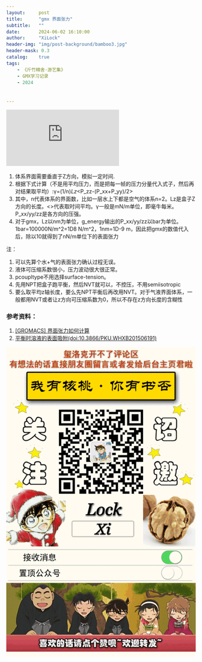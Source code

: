 ```yaml
---
layout:     post
title:      "gmx 界面张力"
subtitle:   ""
date:       2024-06-02 16:10:00
author:     "XiLock"
header-img: "img/post-background/bamboo3.jpg"
header-mask: 0.3
catalog:    true
tags:
    - 《斤竹精舍·游艺集》
    - GMX学习记录
    - 2024


---
```


![](http://bbs.keinsci.com/forum.php?mod=attachment&aid=NTk5MjJ8ZGVlNTM1YWR8MTcxNzMxNjUwMXwwfDM0MzM%3D&noupdate=yes)

1. 体系界面需要垂直于Z方向，模拟一定时间.
1. 根据下式计算（不是用平均压力，而是把每一帧的压力分量代入式子，然后再对结果取平均）:γ=(1/n)*Lz*<P_zz-(P_xx+P_yy)/2>
1. 其中，n代表体系的界面数，比如一层水上下都是空气的体系n=2。Lz是盒子Z方向的长度。<>代表取时间平均。γ一般是mN/m单位，即毫牛每米。P_xx/yy/zz是各方向的压强。
1. 对于gmx，Lz以nm为单位，g_energy输出的P_xx/yy/zz以bar为单位。1bar=100000N/m^2=1D8 N/m^2，1nm=1D-9 m，因此把gmx的数值代入后，除以10就得到了nN/m单位下的表面张力

注：
1. 可以先算个水+气的表面张力确认过程无误。
1. 液体可压缩系数很小，压力波动很大很正常。
1. pcoupltype不用选择surface-tension。
1. 先用NPT把盒子跑平衡，然后NVT就可以，不控压，不用semiisotropic
1. 要么取平均z轴长度，要么先NPT平衡后再改用NVT。对于气液界面体系，一般都用NVT或者让z方向可压缩系数为0，所以不存在z方向长度的含糊性

### 参考资料：
1. [[GROMACS] 界面张力如何计算 ](http://bbs.keinsci.com/thread-3433-1-1.html)
1. [平衡时溶液的表面吸附(doi:10.3866/PKU.WHXB201506191)](https://sci-hub.scrongyao.com/10.3866/PKU.WHXB201506191)

![](/img/wc-tail.GIF)

